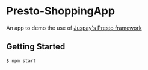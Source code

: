 # Presto-ShoppingApp
An app to demo the use of [Juspay's Presto framework](https://github.com/juspay/purescript-presto)

## Getting Started
```
$ npm start
```
